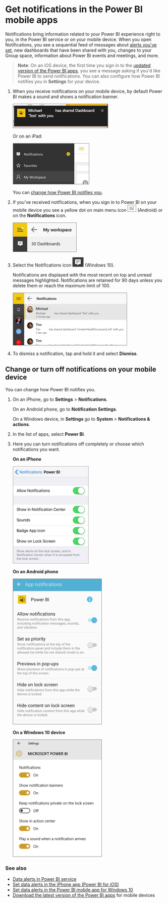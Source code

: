 <properties
   pageTitle="Get notifications in the Power BI mobile apps"
   description="The Notification Center brings information related to your Power BI experience right to you on your mobile device."
   services="powerbi"
   documentationCenter=""
   authors="maggiesMSFT"  
   manager="mblythe"
   backup=""
   editor=""
   tags=""
   qualityFocus="no"
   qualityDate=""/>

<tags
   ms.service="powerbi"
   ms.devlang="NA"
   ms.topic="article"
   ms.tgt_pltfrm="NA"
   ms.workload="powerbi"
   ms.date="08/08/2016"
   ms.author="maggies"/>

# Get notifications in the Power BI mobile apps

Notifications bring information related to your Power BI experience right to you, in the Power BI service or on your mobile device. When you open Notifications, you see a sequential feed of messages about [alerts you've set](powerbi-mobile-set-data-alerts-in-the-iphone-app.md), new dashboards that have been shared with you, changes to your Group space, information about Power BI events and meetings, and more.

>**Note**: On an iOS device, the first time you sign in to the [updated version of the Power BI apps](https://powerbi.microsoft.com/mobile/), you see a message asking if you'd like Power BI to send notifications. You can also configure how Power BI notifies you in **Settings** for your device. 
  
1.  When you receive notifications on your mobile device, by default Power BI makes a sound and shows a notification banner.

    ![](media/powerbi-mobile-notification-center/power-bi-mobile-notification-banner.png)

    Or on an iPad:

    ![](media/powerbi-mobile-notification-center/power-bi-ipad-notifications.png)

    You can [change how Power BI notifies you](powerbi-mobile-notification-center.md#change-or-turn-off-notifications-on-your-mobile-device).

2.  If you've received notifications, when you sign in to Power BI on your mobile device you see a yellow dot on main menu icon ![](media/powerbi-mobile-notification-center/power-bi-android-menu-notifications-icon.png) (Android) or on the **Notifications** icon. 
  
    ![](media/powerbi-mobile-notification-center/power-bi-windows-10-notifications.png)

3.  Select the Notifications icon ![](media/powerbi-mobile-notification-center/power-bi-windows-10-notification-icon.png) (Windows 10).

     Notifications are displayed with the most recent on top and unread messages highlighted. Notifications are retained for 90 days unless you delete them or reach the maximum limit of 100.

    ![](media/powerbi-mobile-notification-center/power-bi-mobile-notifications-list.png)

4.  To dismiss a notification, tap and hold it and select **Dismiss**.

## Change or turn off notifications on your mobile device

You can change how Power BI notifies you.

1. On an iPhone, go to **Settings** > **Notifications**. 

    On an Android phone, go to **Notification Settings**.

    On a Windows device, in **Settings** go to **System** > **Notifications & actions**.

2. In the list of apps, select **Power BI**. 

3. Here you can turn notifications off completely or choose which notifications you want.

    **On an iPhone**

    ![](media/powerbi-mobile-notification-center/power-bi-notifications-iphone-settings.png)

    **On an Android phone**

    ![](media/powerbi-mobile-notification-center/power-bi-notifications-android-settings.png)


    **On a Windows 10 device**

    ![](media/powerbi-mobile-notification-center/power-bi-notifications-windows10-settings.png)

### See also
- [Data alerts in Power BI service](powerbi-service-set-data-alerts.md)
- [Set data alerts in the iPhone app (Power BI for iOS)](powerbi-mobile-set-data-alerts-in-the-iphone-app.md)
- [Set data alerts in the Power BI mobile app for Windows 10](powerbi-mobile-set-data-alerts-in-the-windows-10-mobile-app.md)
- [Download the latest version of the Power BI apps](https://powerbi.microsoft.com/mobile/) for mobile devices

